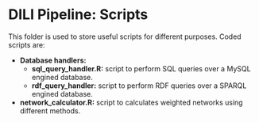 # DILI Pipeline: Scripts
This folder is used to store useful scripts for different purposes. Coded scripts are:

+ **Database handlers:**
	+ **sql_query_handler.R:** script to perform SQL queries over a MySQL engined database.
	+ **rdf_query_handler:** script to perform RDF queries over a SPARQL engined database.
+ **network_calculator.R:** script to calculates weighted networks using different methods.